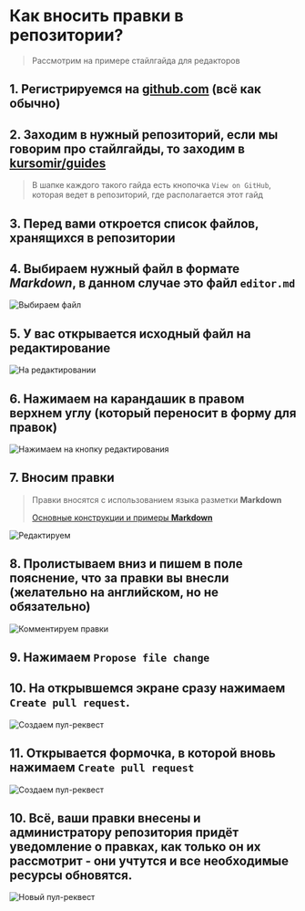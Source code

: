 # Как вносить правки в репозитории?

> Рассмотрим на примере стайлгайда для редакторов

## 1. Регистрируемся на [github.com](https://github.com) (всё как обычно)
## 2. Заходим в нужный репозиторий, если мы говорим про стайлгайды, то заходим в [kursomir/guides](https://github.com/kursomir/guides)
> В шапке каждого такого гайда есть кнопочка `View on GitHub`, которая ведет в репозиторий, где располагается этот гайд

## 3. Перед вами откроется список файлов, хранящихся в репозитории
## 4. Выбираем нужный файл в формате *Markdown*, в данном случае это файл `editor.md`
![Выбираем файл](https://raw.githubusercontent.com/kursomir/guides/master/img/github/open-file.png)
## 5. У вас открывается исходный файл на редактирование
![На редактировании](https://raw.githubusercontent.com/kursomir/guides/master/img/github/open-edit.png)
## 6. Нажимаем на карандашик в правом верхнем углу (который переносит в форму для правок)
![Нажимаем на кнопку редактирования](https://raw.githubusercontent.com/kursomir/guides/master/img/github/start-edit.png)
## 7. Вносим правки
> Правки вносятся с использованием языка разметки **Markdown**
>
> [Основные конструкции и примеры **Markdown**](https://help.github.com/articles/basic-writing-and-formatting-syntax/)

![Редактируем](https://raw.githubusercontent.com/kursomir/guides/master/img/github/edit.png)
## 8. Пролистываем вниз и пишем в поле пояснение, что за правки вы внесли (желательно на английском, но не обязательно)
![Комментируем правки](https://raw.githubusercontent.com/kursomir/guides/master/img/github/add-commit-message.png)
## 9. Нажимаем `Propose file change`
## 10. На открывшемся экране сразу нажимаем `Create pull request`.
![Создаем пул-реквест](https://raw.githubusercontent.com/kursomir/guides/master/img/github/create-pull.png)
## 11. Открывается формочка, в которой вновь нажимаем `Create pull request`
![Создаем пул-реквест](https://raw.githubusercontent.com/kursomir/guides/master/img/github/describe-pull.png)
## 10. Всё, ваши правки внесены и администратору репозитория придёт уведомление о правках, как только он их рассмотрит - они учтутся и все необходимые ресурсы обновятся.
![Новый пул-реквест](https://raw.githubusercontent.com/kursomir/guides/master/img/github/new-pull.png)
